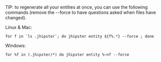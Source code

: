TIP: to regenerate all your entities at once, you can use the following commands (remove the --force to have questions asked when files have changed).

Linux & Mac:
```
for f in `ls .jhipster`; do jhipster entity ${f%.*} --force ; done
```
 
Windows: 
```
for %f in (.jhipster/*) do jhipster entity %~nf --force
```
